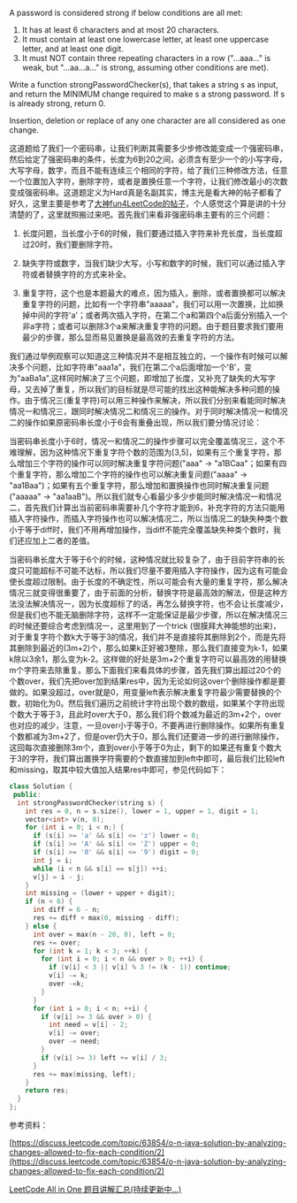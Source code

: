 A password is considered strong if below conditions are all met:

1. It has at least 6 characters and at most 20 characters.
1. It must contain at least one lowercase letter, at least one uppercase letter, and at least one digit.
1. It must NOT contain three repeating characters in a row ("...aaa..." is weak, but "...aa...a..." is strong, assuming other conditions are met).

Write a function strongPasswordChecker(s), that takes a string s as input, and return the MINIMUM change required to make s a strong password. If s is already strong, return 0.

Insertion, deletion or replace of any one character are all considered as one change.

这道题给了我们一个密码串，让我们判断其需要多少步修改能变成一个强密码串，然后给定了强密码串的条件，长度为6到20之间，必须含有至少一个的小写字母，大写字母，数字，而且不能有连续三个相同的字符，给了我们三种修改方法，任意一个位置加入字符，删除字符，或者是置换任意一个字符，让我们修改最小的次数变成强密码串。这道题定义为Hard真是名副其实，博主光是看大神的帖子都看了好久，这里主要是参考了[大神fun4LeetCode的帖子](https://discuss.leetcode.com/topic/63854/o-n-java-solution-by-analyzing-changes-allowed-to-fix-each-condition)，个人感觉这个算是讲的十分清楚的了，这里就照搬过来吧。首先我们来看非强密码串主要有的三个问题：

1. 长度问题，当长度小于6的时候，我们要通过插入字符来补充长度，当长度超过20时，我们要删除字符。

1. 缺失字符或数字，当我们缺少大写，小写和数字的时候，我们可以通过插入字符或者替换字符的方式来补全。

1. 重复字符，这个也是本题最大的难点，因为插入，删除，或者置换都可以解决重复字符的问题，比如有一个字符串"aaaaa"，我们可以用一次置换，比如换掉中间的字符'a'；或者两次插入字符，在第二个a和第四个a后面分别插入一个非a字符；或者可以删除3个a来解决重复字符的问题。由于题目要求我们要用最少的步骤，那么显而易见置换是最高效的去重复字符的方法。

我们通过举例观察可以知道这三种情况并不是相互独立的，一个操作有时候可以解决多个问题，比如字符串"aaa1a"，我们在第二个a后面增加一个'B'，变为"aaBa1a",这样同时解决了三个问题，即增加了长度，又补充了缺失的大写字母，又去掉了重复，所以我们的目标就是尽可能的找出这种能解决多种问题的操作。由于情况三(重复字符)可以用三种操作来解决，所以我们分别来看能同时解决情况一和情况三，跟同时解决情况二和情况三的操作。对于同时解决情况一和情况二的操作如果原密码串长度小于6会有重叠出现，所以我们要分情况讨论：

当密码串长度小于6时，情况一和情况二的操作步骤可以完全覆盖情况三，这个不难理解，因为这种情况下重复字符个数的范围为\[3,5\]，如果有三个重复字符，那么增加三个字符的操作可以同时解决重复字符问题("aaa" -> "a1BCaa"；如果有四个重复字符，那么增加二个字符的操作也可以解决重复问题("aaaa" -> "aa1Baa")；如果有五个重复字符，那么增加和置换操作也同时解决重复问题("aaaaa" -> "aa1aaB")。所以我们就专心看最少多少步能同时解决情况一和情况二，首先我们计算出当前密码串需要补几个字符才能到6，补充字符的方法只能用插入字符操作，而插入字符操作也可以解决情况二，所以当情况二的缺失种类个数小于等于diff时，我们不用再增加操作，当diff不能完全覆盖缺失种类个数时，我们还应加上二者的差值。

当密码串长度大于等于6个的时候，这种情况就比较复杂了，由于目前字符串的长度只可能超标不可能不达标，所以我们尽量不要用插入字符操作，因为这有可能会使长度超过限制。由于长度的不确定性，所以可能会有大量的重复字符，那么解决情况三就变得很重要了，由于前面的分析，替换字符是最高效的解法，但是这种方法没法解决情况一，因为长度超标了的话，再怎么替换字符，也不会让长度减少，但是我们也不能无脑删除字符，这样不一定能保证是最少步骤，所以在解决情况三的时候还要综合考虑到情况一，这里用到了一个trick (很膜拜大神能想的出来)，对于重复字符个数k大于等于3的情况，我们并不是直接将其删除到2个，而是先将其删除到最近的(3m+2)个，那么如果k正好被3整除，那么我们直接变为k-1，如果k除以3余1，那么变为k-2。这样做的好处是3m+2个重复字符可以最高效的用替换m个字符来去除重复。那么下面我们来看具体的步骤，首先我们算出超过20个的个数over，我们先把over加到结果res中，因为无论如何这over个删除操作都是要做的。如果没超过，over就是0，用变量left表示解决重复字符最少需要替换的个数，初始化为0。然后我们遍历之前统计字符出现个数的数组，如果某个字符出现个数大于等于3，且此时over大于0，那么我们将个数减为最近的3m+2个，over也对应的减少，注意，一旦over小于等于0，不要再进行删除操作。如果所有重复个数都减为3m+2了，但是over仍大于0，那么我们还要进一步的进行删除操作，这回每次直接删除3m个，直到over小于等于0为止，剩下的如果还有重复个数大于3的字符，我们算出置换字符需要的个数直接加到left中即可，最后我们比较left和missing，取其中较大值加入结果res中即可，参见代码如下：

```cpp
class Solution {
 public:
  int strongPasswordChecker(string s) {
    int res = 0, n = s.size(), lower = 1, upper = 1, digit = 1;
    vector<int> v(n, 0);
    for (int i = 0; i < n;) {
      if (s[i] >= 'a' && s[i] <= 'z') lower = 0;
      if (s[i] >= 'A' && s[i] <= 'Z') upper = 0;
      if (s[i] >= '0' && s[i] <= '9') digit = 0;
      int j = i;
      while (i < n && s[i] == s[j]) ++i;
      v[j] = i - j;
    }
    int missing = (lower + upper + digit);
    if (n < 6) {
      int diff = 6 - n;
      res += diff + max(0, missing - diff);
    } else {
      int over = max(n - 20, 0), left = 0;
      res += over;
      for (int k = 1; k < 3; ++k) {
        for (int i = 0; i < n && over > 0; ++i) {
          if (v[i] < 3 || v[i] % 3 != (k - 1)) continue;
          v[i] -= k;
          over -=k;
        }
      }
      for (int i = 0; i < n; ++i) {
        if (v[i] >= 3 && over > 0) {
          int need = v[i] - 2;
          v[i] -= over;
          over -= need;
        }
        if (v[i] >= 3) left += v[i] / 3;
      }
      res += max(missing, left);
    }
    return res;
  }
};
```

参考资料：

[https://discuss.leetcode.com/topic/63854/o-n-java-solution-by-analyzing-changes-allowed-to-fix-each-condition/2](https://discuss.leetcode.com/topic/63854/o-n-java-solution-by-analyzing-changes-allowed-to-fix-each-condition/2)

[LeetCode All in One 题目讲解汇总(持续更新中...)](http://www.cnblogs.com/grandyang/p/4606334.html)
